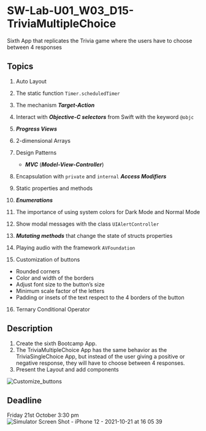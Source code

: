 # SW-Lab-U01_W03_D15-TriviaMultipleChoice
Sixth App that replicates the Trivia game where the users have to choose between 4 responses

## Topics
1. Auto Layout
2. The static function `Timer.scheduledTimer`
3. The mechanism **_Target-Action_**
4. Interact with **_Objective-C selectors_** from Swift with the keyword `@objc`
5. **_Progress Views_**
6. 2-dimensional Arrays
7. Design Patterns
   - **_MVC_** (**_Model-View-Controller_**)
8. Encapsulation with `private` and `internal` **_Access Modifiers_**
9. Static properties and methods
10. **_Enumerations_**
11. The importance of using system colors for Dark Mode and Normal Mode
12. Show modal messages with the class `UIAlertController`
13. **_Mutating methods_** that change the state of structs properties
14. Playing audio with the framework `AVFoundation`

15. Customization of buttons
   - Rounded corners
   - Color and width of the borders
   - Adjust font size to the button’s size
   - Minimum scale factor of the letters 
   - Padding or insets of the text respect to the 4 borders of the button
16. Ternary Conditional Operator

## Description
1. Create the sixth Bootcamp App. 
2. The TriviaMultipleChoice App has the same behavior as the TriviaSingleChoice App, but instead of the user giving a positive or negative response, they will have to choose between 4 responses.
3. Present the Layout and add components

![Customize_buttons](resources/images/Customize_buttons.png)

## Deadline 
Friday 21st October 3:30 pm
![Simulator Screen Shot - iPhone 12 - 2021-10-21 at 16 05 39](https://user-images.githubusercontent.com/91871608/138283586-49f264d6-62ad-4a29-8448-f2414f5e6e2c.png)

